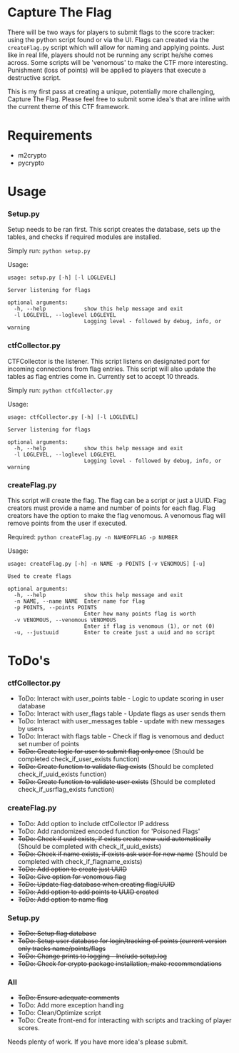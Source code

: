 Capture The Flag
===========

There will be two ways for players to submit flags to the score tracker: using the python script found or via the UI. 
Flags can created via the `createFlag.py` script which will allow for naming and applying points. Just like in real 
life, players should not be running any script he/she comes across. Some scripts will be 'venomous' to make the CTF 
more interesting. Punishment (loss of points) will be applied to players that execute a destructive script.

This is my first pass at creating a unique, potentially more challenging, Capture The Flag. Please feel free to submit
some idea's that are inline with the current theme of this CTF framework.
 
Requirements
=====

* m2crypto
* pycrypto

Usage
=====

### Setup.py
Setup needs to be ran first. This script creates the database, sets up the tables, and checks if required modules are installed.

Simply run:
```python setup.py```

Usage:
```
usage: setup.py [-h] [-l LOGLEVEL]

Server listening for flags

optional arguments:
  -h, --help            show this help message and exit
  -l LOGLEVEL, --loglevel LOGLEVEL
                        Logging level - followed by debug, info, or warning
```

### ctfCollector.py
CTFCollector is the listener. This script listens on designated port for incoming connections from flag entries. This
 script will also update the tables as flag entries come in. Currently set to accept 10 threads.

Simply run:
```python ctfCollector.py```

Usage:
```
usage: ctfCollector.py [-h] [-l LOGLEVEL]

Server listening for flags

optional arguments:
  -h, --help            show this help message and exit
  -l LOGLEVEL, --loglevel LOGLEVEL
                        Logging level - followed by debug, info, or warning
```

### createFlag.py
This script will create the flag. The flag can be a script or just a UUID. Flag creators must provide a name and number 
of points for each flag. Flag creators have the option to make the flag venomous. A venomous flag will remove points 
from the user if executed.

Required:
```python createFlag.py -n NAMEOFFLAG -p NUMBER```

Usage:
```
usage: createFlag.py [-h] -n NAME -p POINTS [-v VENOMOUS] [-u]

Used to create flags

optional arguments:
  -h, --help            show this help message and exit
  -n NAME, --name NAME  Enter name for flag
  -p POINTS, --points POINTS
                        Enter how many points flag is worth
  -v VENOMOUS, --venomous VENOMOUS
                        Enter if flag is venomous (1), or not (0)
  -u, --justuuid        Enter to create just a uuid and no script
```

ToDo's
=====

### ctfCollector.py
* ToDo: Interact with user_points table - Logic to update scoring in user database
* ToDo: Interact with user_flags table - Update flags as user sends them
* ToDo: Interact with user_messages table - update with new messages by users
* ToDo: Interact with flags table - Check if flag is venomous and deduct set number of points
* ~~ToDo: Create logic for user to submit flag only once~~ (Should be completed check_if_user_exists function)
* ~~ToDo: Create function to validate flag exists~~ (Should be completed check_if_uuid_exists function)
* ~~ToDo: Create function to validate user exists~~ (Should be completed check_if_usrflag_exists function)

### createFlag.py
* ToDo: Add option to include ctfCollector IP address
* ToDo: Add randomized encoded function for 'Poisoned Flags'
* ~~ToDo: Check if uuid exists, if exists create new uuid automatically~~ (Should be completed with check_if_uuid_exists)
* ~~ToDo: Check if name exists, if exists ask user for new name~~ (Should be completed with check_if_flagname_exists)
* ~~ToDo: Add option to create just UUID~~
* ~~ToDo: Give option for venomous flag~~
* ~~ToDo: Update flag database when creating flag/UUID~~
* ~~ToDo: Add option to add points to UUID created~~
* ~~ToDo: Add option to name flag~~

### Setup.py
* ~~ToDo: Setup flag database~~
* ~~ToDo: Setup user database for login/tracking of points (current version only tracks name/points/flags~~
* ~~ToDo: Change prints to logging - Include setup.log~~
* ~~ToDo: Check for crypto package installation, make recommendations~~

### All
* ~~ToDo: Ensure adequate comments~~
* ToDo: Add more exception handling
* ToDo: Clean/Optimize script
* ToDo: Create front-end for interacting with scripts and tracking of player scores.

Needs plenty of work. If you have more idea's please submit. 